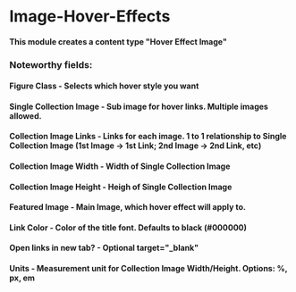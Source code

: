 # Image-Hover-Effects

#### This module creates a content type "Hover Effect Image"

### Noteworthy fields:

#### Figure Class - Selects which hover style you want
#### Single Collection Image - Sub image for hover links. Multiple images allowed.
#### Collection Image Links - Links for each image. 1 to 1 relationship to Single Collection Image (1st Image -> 1st Link; 2nd Image -> 2nd Link, etc)
#### Collection Image Width - Width of Single Collection Image
#### Collection Image Height - Heigh of Single Collection Image
#### Featured Image - Main Image, which hover effect will apply to.
#### Link Color - Color of the title font. Defaults to black (#000000)
#### Open links in new tab? - Optional target="_blank"
#### Units - Measurement unit for Collection Image Width/Height. Options: %, px, em
